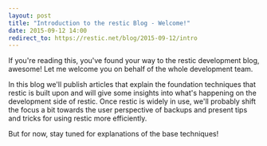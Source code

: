 ```yaml
---
layout: post
title: "Introduction to the restic Blog - Welcome!"
date: 2015-09-12 14:00
redirect_to: https://restic.net/blog/2015-09-12/intro
---
```


If you're reading this, you've found your way to the restic development blog,
awesome! Let me welcome you on behalf of the whole development team.

In this blog we'll publish articles that explain the foundation techniques that
restic is built upon and will give some insights into what's happening on the
development side of restic. Once restic is widely in use, we'll probably shift
the focus a bit towards the user perspective of backups and present tips and
tricks for using restic more efficiently.

But for now, stay tuned for explanations of the base techniques!

